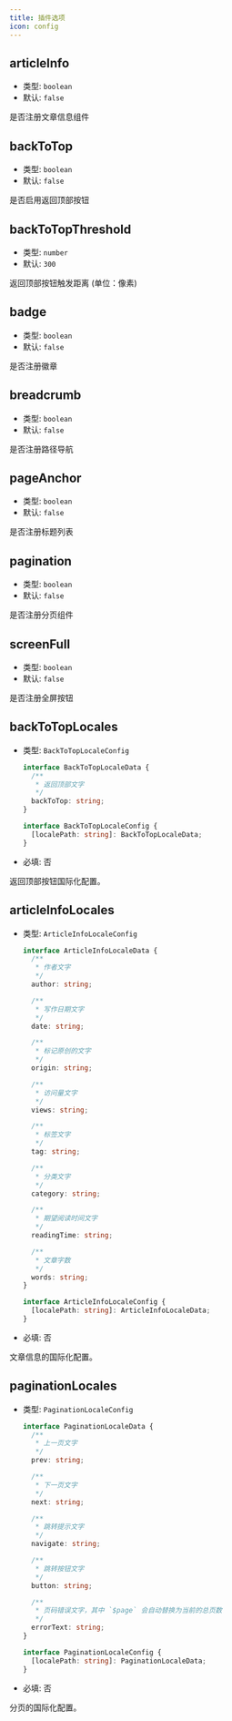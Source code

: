 ```yaml
---
title: 插件选项
icon: config
---
```


## articleInfo

- 类型: `boolean`
- 默认: `false`

是否注册文章信息组件

## backToTop

- 类型: `boolean`
- 默认: `false`

是否启用返回顶部按钮

## backToTopThreshold

- 类型: `number`
- 默认: `300`

返回顶部按钮触发距离 (单位：像素)

## badge

- 类型: `boolean`
- 默认: `false`

是否注册徽章

## breadcrumb

- 类型: `boolean`
- 默认: `false`

是否注册路径导航

## pageAnchor

- 类型: `boolean`
- 默认: `false`

是否注册标题列表

## pagination

- 类型: `boolean`
- 默认: `false`

是否注册分页组件

## screenFull

- 类型: `boolean`
- 默认: `false`

是否注册全屏按钮

## backToTopLocales

- 类型: `BackToTopLocaleConfig`

  ```ts
  interface BackToTopLocaleData {
    /**
     * 返回顶部文字
     */
    backToTop: string;
  }

  interface BackToTopLocaleConfig {
    [localePath: string]: BackToTopLocaleData;
  }
  ```

- 必填: 否

返回顶部按钮国际化配置。

## articleInfoLocales

- 类型: `ArticleInfoLocaleConfig`

  ```ts
  interface ArticleInfoLocaleData {
    /**
     * 作者文字
     */
    author: string;

    /**
     * 写作日期文字
     */
    date: string;

    /**
     * 标记原创的文字
     */
    origin: string;

    /**
     * 访问量文字
     */
    views: string;

    /**
     * 标签文字
     */
    tag: string;

    /**
     * 分类文字
     */
    category: string;

    /**
     * 期望阅读时间文字
     */
    readingTime: string;

    /**
     * 文章字数
     */
    words: string;
  }

  interface ArticleInfoLocaleConfig {
    [localePath: string]: ArticleInfoLocaleData;
  }
  ```

- 必填: 否

文章信息的国际化配置。

## paginationLocales

- 类型: `PaginationLocaleConfig`

  ```ts
  interface PaginationLocaleData {
    /**
     * 上一页文字
     */
    prev: string;

    /**
     * 下一页文字
     */
    next: string;

    /**
     * 跳转提示文字
     */
    navigate: string;

    /**
     * 跳转按钮文字
     */
    button: string;

    /**
     * 页码错误文字，其中 `$page` 会自动替换为当前的总页数
     */
    errorText: string;
  }

  interface PaginationLocaleConfig {
    [localePath: string]: PaginationLocaleData;
  }
  ```

- 必填: 否

分页的国际化配置。
